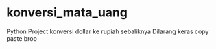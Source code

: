 # konversi_mata_uang
Python Project konversi dollar ke rupiah sebaliknya
Dilarang keras copy paste broo
